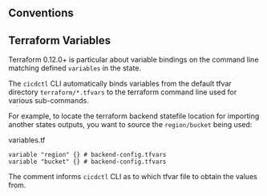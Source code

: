 ## Conventions
## Terraform Variables
Terraform 0.12.0+ is particular about variable bindings on the command line
matching defined `variables` in the state.

The `cicdctl` CLI automatically binds variables from the default tfvar directory `terraform/*.tfvars`
to the terraform command line used for various sub-commands.

For example, to locate the terraform backend statefile location for
importing another states outputs, you want to source the `region/bucket` being used:

variables.tf
```
variable "region" {} # backend-config.tfvars
variable "bucket" {} # backend-config.tfvars
```
The comment informs `cicdctl` CLI as to which tfvar file to obtain the values from.
